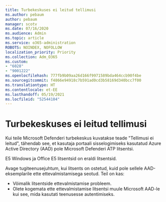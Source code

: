```yaml
---
title: Turbekeskuses ei leitud tellimusi
ms.author: pebaum
author: pebaum
manager: scotv
ms.date: 07/16/2020
ms.audience: Admin
ms.topic: article
ms.service: o365-administration
ROBOTS: NOINDEX, NOFOLLOW
localization_priority: Priority
ms.collection: Adm_O365
ms.custom:
- "6028"
- "9001222"
ms.openlocfilehash: 777fb9b09aa26d166f9971589bda464ccb90f4be
ms.sourcegitcommit: f4866e94918c7b591ad0cd3b58169d340bcc7f00
ms.translationtype: HT
ms.contentlocale: et-EE
ms.lasthandoff: 05/19/2021
ms.locfileid: "52544104"
---
```

# <a name="no-subscriptions-found-message-in-the-security-center"></a>Turbekeskuses ei leitud tellimusi

Kui teile Microsoft Defenderi turbekeskus kuvatakse teade "Tellimusi ei leitud", tähendab see, et kasutaja portaali sisselogimiseks kasutatud Azure Active Directory (AAD) pole Microsoft Defenderi ATP litsentsi.  

E5 Windows ja Office E5 litsentsid on eraldi litsentsid.

Avage tugiteenusejuhtum, kui litsents on ostetud, kuid pole sellele AAD-eksemplarile ette ettevalmistamisega seotud. Teil on kas: <br/>
-   Võimalik litsentside ettevalmistamise probleem.<br/>
-   Olete kogemata ette ettevalmistamise litsentsi muule Microsoft AAD-le kui see, mida kasutati teenusesse autentimiseks.